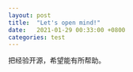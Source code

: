 ```yaml
---
layout: post
title:  "Let's open mind!"
date:   2021-01-29 00:33:00 +0800
categories: test
---
```

把经验开源，希望能有所帮助。